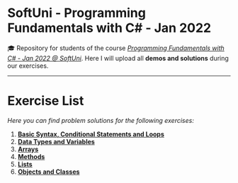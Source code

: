 # SoftUni - Programming Fundamentals with C# - Jan 2022
🎓 Repository for students of the course [*Programming Fundamentals with C# - Jan 2022 @ SoftUni*](https://softuni.bg/trainings/3606/programming-fundamentals-with-csharp-january-2022). Here I will upload all **demos and solutions** during our exercises.
***
# Exercise List
*Here you can find problem solutions for the following exercises:*
1. [**Basic Syntax, Conditional Statements and Loops**](https://github.com/KrIsKa7a/SoftUni-CSharpFundamentals-Jan2022/tree/main/E01.%20Basic%20Syntax%2C%20Conditional%20Statements%20and%20Loops)
2. [**Data Types and Variables**](https://github.com/KrIsKa7a/SoftUni-CSharpFundamentals-Jan2022/tree/main/E02.%20Data%20Types%20and%20Variables)
3. [**Arrays**](https://github.com/KrIsKa7a/SoftUni-CSharpFundamentals-Jan2022/tree/main/E03.%20Arrays)
4. [**Methods**](https://github.com/KrIsKa7a/SoftUni-CSharpFundamentals-Jan2022/tree/main/E04.%20Methods)
5. [**Lists**](https://github.com/KrIsKa7a/SoftUni-CSharpFundamentals-Jan2022/tree/main/E05.%20Lists)
6. [**Objects and Classes**](https://github.com/KrIsKa7a/SoftUni-CSharpFundamentals-Jan2022/tree/main/E06.%20Objects%20and%20Classes)
